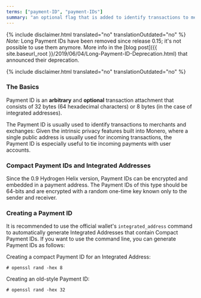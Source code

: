 ```yaml
---
terms: ["payment-ID", "payment-IDs"]
summary: "an optional flag that is added to identify transactions to merchants, consisting of 64 hexadecimal characters"
---
```


{% include disclaimer.html translated="no" translationOutdated="no" %}
*Note:* Long Payment IDs have been removed since release 0.15; it's not possible to use them anymore. More info in the [blog post]({{ site.baseurl_root }}/2019/06/04/Long-Payment-ID-Deprecation.html) that announced their deprecation.

{% include disclaimer.html translated="no" translationOutdated="no" %}
### The Basics

Payment ID is an **arbitrary** and **optional** transaction attachment that consists of 32 bytes (64 hexadecimal characters) or 8 bytes (in the case of integrated addresses).

The Payment ID is usually used to identify transactions to merchants and exchanges: Given the intrinsic privacy features built into Monero, where a single public address is usually used for incoming transactions, the Payment ID is especially useful to tie incoming payments with user accounts.

### Compact Payment IDs and Integrated Addresses

Since the 0.9 Hydrogen Helix version, Payment IDs can be encrypted and embedded in a payment address. The Payment IDs of this type should be 64-bits and are encrypted with a random one-time key known only to the sender and receiver.

### Creating a Payment ID
It is recommended to use the official wallet's `integrated_address` command to automatically generate Integrated Addresses that contain Compact Payment IDs. If you want to use the command line, you can generate Payment IDs as follows:

Creating a compact Payment ID for an Integrated Address:

```# openssl rand -hex 8```

Creating an old-style Payment ID:

```# openssl rand -hex 32```
